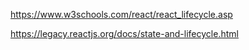 

https://www.w3schools.com/react/react_lifecycle.asp


https://legacy.reactjs.org/docs/state-and-lifecycle.html